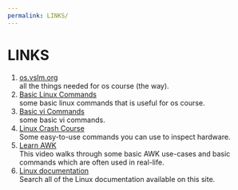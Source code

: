 ```yaml
---
permalink: LINKS/
---
```

# LINKS
1. [os.vslm.org](os.vslm.org) <br>
all the things needed for os course (the way).
2. [Basic Linux Commands](https://linuxopsys.com/topics/basic-linux-commands) <br>
some basic linux commands that is useful for os course.
3. [Basic vi Commands](https://www.cs.colostate.edu/helpdocs/vi.html) <br>
some basic vi commands.
4. [Linux Crash Course](https://www.youtube.com/watch?v=oGyJr-iUwt8) <br>
Some easy-to-use commands you can use to inspect hardware.
5. [Learn AWK](https://www.youtube.com/watch?v=9YOZmI-zWok) <br>
This video walks through some basic AWK use-cases and basic commands which are often used in real-life.
6. [Linux documentation](https://linux.die.net/) <br>
Search all of the Linux documentation available on this site.
